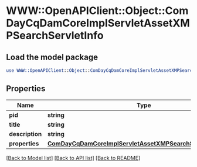 # WWW::OpenAPIClient::Object::ComDayCqDamCoreImplServletAssetXMPSearchServletInfo

## Load the model package
```perl
use WWW::OpenAPIClient::Object::ComDayCqDamCoreImplServletAssetXMPSearchServletInfo;
```

## Properties
Name | Type | Description | Notes
------------ | ------------- | ------------- | -------------
**pid** | **string** |  | [optional] 
**title** | **string** |  | [optional] 
**description** | **string** |  | [optional] 
**properties** | [**ComDayCqDamCoreImplServletAssetXMPSearchServletProperties**](ComDayCqDamCoreImplServletAssetXMPSearchServletProperties.md) |  | [optional] 

[[Back to Model list]](../README.md#documentation-for-models) [[Back to API list]](../README.md#documentation-for-api-endpoints) [[Back to README]](../README.md)


